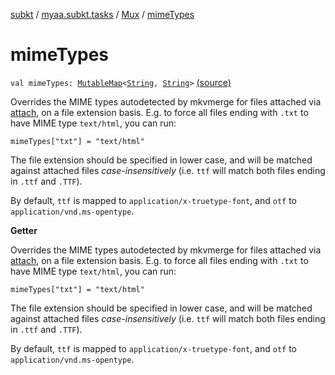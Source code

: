 [subkt](../../index.md) / [myaa.subkt.tasks](../index.md) / [Mux](index.md) / [mimeTypes](./mime-types.md)

# mimeTypes

`val mimeTypes: `[`MutableMap`](https://kotlinlang.org/api/latest/jvm/stdlib/kotlin.collections/-mutable-map/index.html)`<`[`String`](https://kotlinlang.org/api/latest/jvm/stdlib/kotlin/-string/index.html)`, `[`String`](https://kotlinlang.org/api/latest/jvm/stdlib/kotlin/-string/index.html)`>` [(source)](https://github.com/Myaamori/SubKt/blob/0.1.4/src/main/kotlin/myaa/subkt/tasks/muxtask.kt#L568)

Overrides the MIME types autodetected by mkvmerge for files attached via [attach](attach.md),
on a file extension basis. E.g. to force all files ending with `.txt` to have
MIME type `text/html`, you can run:

```
mimeTypes["txt"] = "text/html"
```

The file extension should be specified in lower case, and will be matched against
attached files *case-insensitively* (i.e. `ttf` will match both files ending
in `.ttf` and `.TTF`).

By default, `ttf` is mapped to `application/x-truetype-font`, and `otf` to
`application/vnd.ms-opentype`.

**Getter**

Overrides the MIME types autodetected by mkvmerge for files attached via [attach](attach.md),
on a file extension basis. E.g. to force all files ending with `.txt` to have
MIME type `text/html`, you can run:

```
mimeTypes["txt"] = "text/html"
```

The file extension should be specified in lower case, and will be matched against
attached files *case-insensitively* (i.e. `ttf` will match both files ending
in `.ttf` and `.TTF`).

By default, `ttf` is mapped to `application/x-truetype-font`, and `otf` to
`application/vnd.ms-opentype`.

